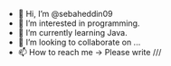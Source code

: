 - 👋 Hi, I’m @sebaheddin09
- 👀 I’m interested in programming.
- 🌱 I’m currently learning Java.
- 💞️ I’m looking to collaborate on ...
- 📫 How to reach me -> Please write /// 

<!---
sebaheddin09/sebaheddin09 is a ✨ special ✨ repository because its `README.md` (this file) appears on your GitHub profile.
You can click the Preview link to take a look at your changes.
--->
